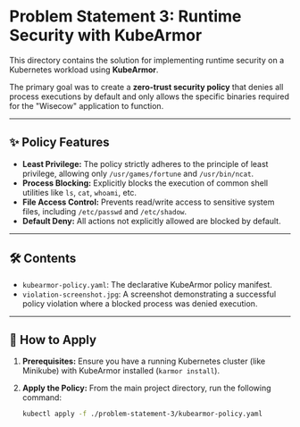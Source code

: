# Problem Statement 3: Runtime Security with KubeArmor
This directory contains the solution for implementing runtime security on a Kubernetes workload using **KubeArmor**.

The primary goal was to create a **zero-trust security policy** that denies all process executions by default and only allows the specific binaries required for the "Wisecow" application to function.

---
## ✨ Policy Features

* **Least Privilege:** The policy strictly adheres to the principle of least privilege, allowing only `/usr/games/fortune` and `/usr/bin/ncat`.
* **Process Blocking:** Explicitly blocks the execution of common shell utilities like `ls`, `cat`, `whoami`, etc.
* **File Access Control:** Prevents read/write access to sensitive system files, including `/etc/passwd` and `/etc/shadow`.
* **Default Deny:** All actions not explicitly allowed are blocked by default.

---
## 🛠️ Contents

* `kubearmor-policy.yaml`: The declarative KubeArmor policy manifest.
* `violation-screenshot.jpg`: A screenshot demonstrating a successful policy violation where a blocked process was denied execution.

---
## 🚀 How to Apply

1.  **Prerequisites:** Ensure you have a running Kubernetes cluster (like Minikube) with KubeArmor installed (`karmor install`).

2.  **Apply the Policy:** From the main project directory, run the following command:
    ```bash
    kubectl apply -f ./problem-statement-3/kubearmor-policy.yaml
    ```


